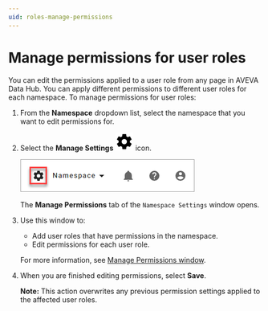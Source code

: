 ```yaml
---
uid: roles-manage-permissions
---
```


# Manage permissions for user roles

You can edit the permissions applied to a user role from any page in AVEVA Data Hub. You can apply different permissions to different user roles for each namespace. To manage permissions for user roles:

1. From the **Namespace** dropdown list, select the namespace that you want to edit permissions for.

1. Select the **Manage Settings** ![Manage Settings](../../_icons/default/cog.svg) icon.

    ![Toolbar: Manage Permissions icon](../images/manage-permissions-icon.png)

    The **Manage Permissions** tab of the `Namespace Settings` window opens.

1. Use this window to:

    - Add user roles that have permissions in the namespace.
    - Edit permissions for each user role.

    For more information, see [Manage Permissions window](xref:permissions-management#manage-permissions-window).

1. When you are finished editing permissions, select **Save**.

    **Note:** This action overwrites any previous permission settings applied to the affected user roles.